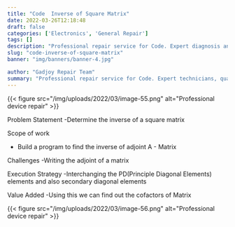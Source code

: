 ```yaml
---
title: "Code  Inverse of Square Matrix"
date: 2022-03-26T12:18:48
draft: false
categories: ['Electronics', 'General Repair']
tags: []
description: "Professional repair service for Code. Expert diagnosis and quality repairs in Bangalore."
slug: "code-inverse-of-square-matrix"
banner: "img/banners/banner-4.jpg"

author: "Gadjoy Repair Team"
summary: "Professional repair service for Code. Expert technicians, quality parts, warranty included."
---
```


{{< figure src="/img/uploads/2022/03/image-55.png" alt="Professional device repair" >}}

Problem Statement -Determine the inverse of a square matrix

Scope of work

- Build a program to find the inverse of adjoint A - Matrix

Challenges -Writing the adjoint of a matrix

Execution Strategy -Interchanging the PD(Principle Diagonal Elements) elements and also secondary diagonal elements

Value Added -Using this we can find out the cofactors of Matrix

{{< figure src="/img/uploads/2022/03/image-56.png" alt="Professional device repair" >}}
